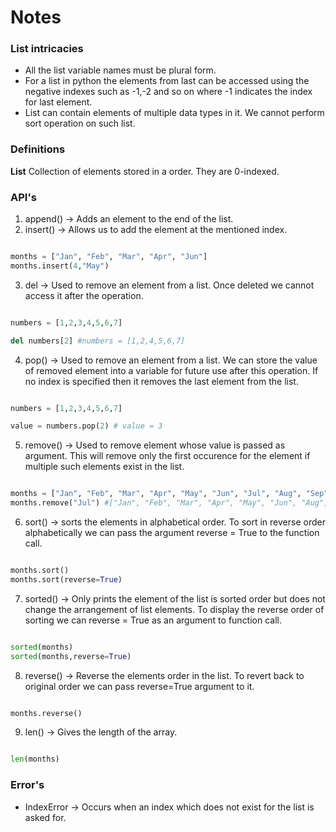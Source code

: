 # Notes

### List intricacies

- All the list variable names must be plural form.
- For a list in python the elements from last can be accessed using the negative indexes such as -1,-2 and so on where -1 indicates the index for last element.
- List can contain elements of multiple data types in it. We cannot perform sort operation on such list.

### Definitions

**List** Collection of elements stored in a order. They are 0-indexed.

### API's

1) append() -> Adds an element to the end of the list.
2) insert() -> Allows us to add the element at the mentioned index.

``` Python

months = ["Jan", "Feb", "Mar", "Apr", "Jun"]
months.insert(4,"May")

``` 

3) del -> Used to remove an element from a list. Once deleted we cannot access it after the operation.

``` Python

numbers = [1,2,3,4,5,6,7]

del numbers[2] #numbers = [1,2,4,5,6,7]

```

4) pop() -> Used to remove an element from a list. We can store the value of removed element into a variable for future use after this operation. If no index is specified then it removes the last element from the list.

``` Python

numbers = [1,2,3,4,5,6,7]

value = numbers.pop(2) # value = 3

```

5) remove() -> Used to remove element whose value is passed as argument. This will remove only the first occurence for the element if multiple such elements exist in the list.

``` Python

months = ["Jan", "Feb", "Mar", "Apr", "May", "Jun", "Jul", "Aug", "Sep", "Oct", "Nov", "Dec"]
months.remove("Jul") #["Jan", "Feb", "Mar", "Apr", "May", "Jun", "Aug", "Sep", "Oct", "Nov", "Dec"]

```

6) sort() -> sorts the elements in alphabetical order. To sort in reverse order alphabetically we can pass the argument reverse = True to the function call.

``` Python

months.sort()
months.sort(reverse=True)

```

7) sorted() -> Only prints the element of the list is sorted order but does not change the arrangement of list elements. To display the reverse order of sorting we can reverse = True as an argument to function call.

``` Python

sorted(months)
sorted(months,reverse=True)

```

8) reverse() -> Reverse the elements order in the list. To revert back to original order we can pass reverse=True argument to it.

``` Python

months.reverse()

```

9) len() -> Gives the length of the array. 

``` Python

len(months)

```

### Error's

- IndexError -> Occurs when an index which does not exist for the list is asked for.

